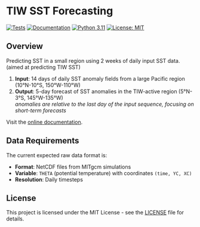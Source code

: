 # TIW SST Forecasting

[![Tests](https://github.com/eldavenport/tiw-sst/actions/workflows/tests.yml/badge.svg)](https://github.com/eldavenport/tiw-sst/actions/workflows/tests.yml)
[![Documentation](https://github.com/eldavenport/tiw-sst/actions/workflows/docs.yml/badge.svg)](https://github.com/eldavenport/tiw-sst/actions/workflows/docs.yml)
[![Python 3.11](https://img.shields.io/badge/python-3.11-blue.svg)](https://www.python.org/downloads/release/python-3110/)
[![License: MIT](https://img.shields.io/badge/License-MIT-yellow.svg)](https://opensource.org/licenses/MIT)

## Overview

Predicting SST in a small region using 2 weeks of daily input SST data. (aimed at predicting TIW SST)

1. **Input**: 14 days of daily SST anomaly fields from a large Pacific region (10°N-10°S, 150°W-110°W)
2. **Output**: 5-day forecast of SST anomalies in the TIW-active region (5°N-3°S, 145°W-135°W)  
_anomalies are relative to the last day of the input sequence, focusing on short-term forecasts_

Visit the [online documentation](https://eldavenport.github.io/tiw-sst/).

## Data Requirements

The current expected raw data format is: 

- **Format**: NetCDF files from MITgcm simulations
- **Variable**: `THETA` (potential temperature) with coordinates `(time, YC, XC)`
- **Resolution**: Daily timesteps

## License

This project is licensed under the MIT License - see the [LICENSE](LICENSE) file for details.
